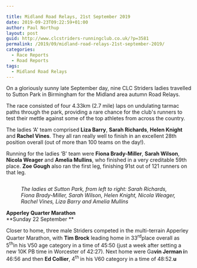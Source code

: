 ```yaml
---

title: Midland Road Relays, 21st September 2019
date: 2019-09-23T09:22:59+01:00
author: Paul Northup
layout: post
guid: http://www.clcstriders-runningclub.co.uk/?p=3581
permalink: /2019/09/midland-road-relays-21st-september-2019/
categories:
  - Race Reports
  - Road Reports
tags:
  - Midland Road Relays
---
```

 

On a gloriously sunny late September day, nine CLC Striders ladies travelled to Sutton Park in Birmingham for the Midland area autumn Road Relays. 

The race consisted of four 4.33km (2.7 mile) laps on undulating tarmac paths through the park, providing a rare chance for the club's runners to test their mettle against some of the top athletes from across the country.&nbsp;

The ladies &#8216;A' team comprised **Liza Barry**, **Sarah Richards**, **Helen Knight** and **Rachel Vines**. They all ran really well to finish in an excellent 28th position overall (out of more than 100 teams on the day!).

Running for the ladies &#8216;B' team were **Fiona Brady-Miller**, **Sarah Wilson**, **Nicola Weager** and **Amelia Mullins**, who finished in a very creditable 59th place. **Zoe Gough** also ran the first leg, finishing 91st out of 121 runners on that leg.<figure class="wp-block-image">

<img src="http://www.clcstriders-runningclub.co.uk/wplive/wp-content/uploads/2019/09/Sutton-Park-Sept-2019-e1569226803744.jpg" alt="" class="wp-image-3582" /> <figcaption>_The ladies at Sutton Park, from left to right: Sarah Richards, Fiona Brady-Miller, Sarah Wilson, Helen Knight, Nicola Weager, Rachel Vines, Liza Barry and Amelia Mullins_</figcaption></figure> 

**Apperley Quarter Marathon**  
**Sunday 22 September **

Closer to home, three male Striders competed in the multi-terrain Apperley Quarter Marathon, with **Tim Brock** leading home in 33<sup>rd</sup>place overall as 5<sup>th</sup>in his V50 age category in a time of 45:50 (just a week after setting a new 10K PB time in Worcester of 42:27). Next home were Ga**vin Jerman i**n 46:56 and then **Ed Collier**, 4<sup>th </sup>in his V60 category in a time of 48:52.**u**